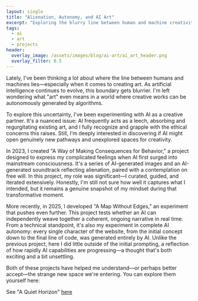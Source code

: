 ```yaml
---
layout: single
title: "Alienation, Autonomy, and AI Art"
excerpt: "Exploring the blurry line between human and machine creativity"
tags:
  - ai
  - art
  - projects
header:
  overlay_image: /assets/images/blog/ai-art/ai_art_header.png
  overlay_filter: 0.5
---
```


Lately, I've been thinking a lot about where the line between humans and machines lies—especially when it comes to creating art. As artificial intelligence continues to evolve, this boundary gets blurrier. I'm left wondering what "art" even means in a world where creative works can be autonomously generated by algorithms.

To explore this uncertainty, I've been experimenting with AI as a creative partner. It's a nuanced issue: AI frequently acts as a leech, absorbing and regurgitating existing art, and I fully recognize and grapple with the ethical concerns this raises. Still, I'm deeply interested in discovering if AI might open genuinely new pathways and unexplored spaces for creativity.

In 2023, I created "A Way of Making Consequences for Behavior," a project designed to express my complicated feelings when AI first surged into mainstream consciousness. It's a series of AI-generated images and an AI-generated soundtrack reflecting alienation, paired with a contemplation on free will. In this project, my role was significant—I curated, guided, and iterated extensively. Honestly, I'm still not sure how well it captures what I intended, but it remains a genuine snapshot of my mindset during that transformative moment.

More recently, in 2025, I developed "A Map Without Edges," an experiment that pushes even further. This project tests whether an AI can independently weave together a coherent, ongoing narrative in real time. From a technical standpoint, it's also my experiment in complete AI autonomy: every single character of the website, from the initial concept down to the final line of code, was generated entirely by AI. Unlike the previous project, here I did little outside of the initial prompting, a reflection of how rapidly AI capabilities are progressing—a thought that's both exciting and a bit unsettling.

Both of these projects have helped me understand—or perhaps better accept—the strange new space we're entering. You can explore them yourself here:

See "A Quiet Horizon" [here](/pages/ai-generated-pages/)